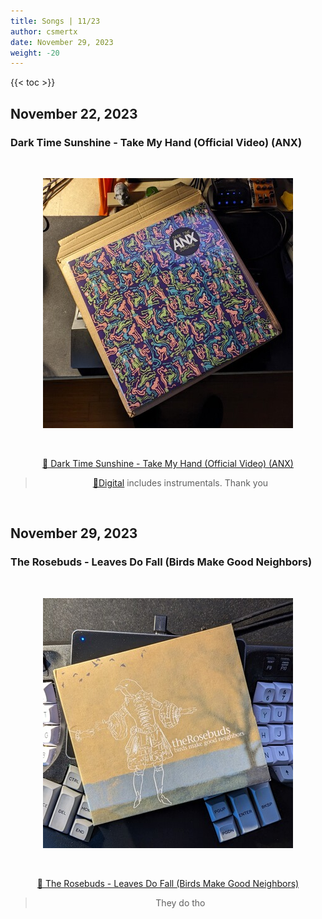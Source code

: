 ```yaml
---
title: Songs | 11/23
author: csmertx
date: November 29, 2023
weight: -20
---
```


<!--more-->

{{< toc >}}

## November 22, 2023
### Dark Time Sunshine - Take My Hand (Official Video) (ANX)

<br />
<div style="text-align: center;">

![albumimg](/Blog/music/images/dark_time_sunshine_anx.jpg "Dark Time Sunshine - ANX - Vinyl album photo")

<br />

[🔗 Dark Time Sunshine - Take My Hand (Official Video) (ANX)](https://www.youtube.com/watch?v=0_rnDXq9XOU "YouTube | Dark Time Sunshine - Take My Hand (Official Video) (ANX)")
> [🔗Digital](https://fakefour.bandcamp.com/album/anx "Bandcamp | Dark Time Sunshine - ANX") includes instrumentals. Thank you

</div>
<br />

## November 29, 2023
### The Rosebuds - Leaves Do Fall (Birds Make Good Neighbors)

<br />
<div style="text-align: center;">

![albumimg](/Blog/music/images/the_rosebuds_birds_make_good_neighbors_digipak.jpg "The Rosebuds - Birds Make Good Neighbors - Digipak Photo")

<br />

[🔗 The Rosebuds - Leaves Do Fall (Birds Make Good Neighbors)](https://www.youtube.com/watch?v=tBIPasE_BvQ "YouTube | The Rosebuds - Leaves Do Fall (Birds Make Good Neighbors)")
> They do tho

</div>
<br />